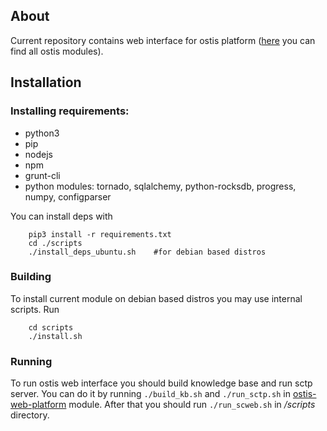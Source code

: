 ## About
Current repository contains web interface for ostis platform ([here](https://github.com/ostis-ai) you can find all ostis modules).

## Installation
### Installing requirements:
* python3
* pip
* nodejs
* npm
* grunt-cli
* python modules: tornado, sqlalchemy, python-rocksdb, progress, numpy, configparser

You can install deps with

```shell
    pip3 install -r requirements.txt
    cd ./scripts
    ./install_deps_ubuntu.sh    #for debian based distros
```

### Building
To install current module on debian based distros you may use internal scripts. Run

```shell
    cd scripts
    ./install.sh
```

### Running
To run ostis web interface you should build knowledge base and run sctp server. You can do it by running `./build_kb.sh` and `./run_sctp.sh` in [ostis-web-platform](https://github.com/ostis-ai/ostis-web-platform) module. After that you should run `./run_scweb.sh` in */scripts* directory.
